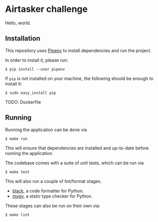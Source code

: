 # Airtasker challenge

Hello, world.

## Installation

This repository uses [Pipenv](https://pipenv.pypa.io/en/latest/) to install
dependencies and run the project.

In order to install it, please run:

    $ pip install --user pipenv

If `pip` is not installed on your machine, the following should be enough to
install it:

    $ sudo easy_install pip


TODO: Dockerfile


## Running

Running the application can be done via

    $ make run

This will ensure that dependencies are installed and up-to-date before running
the application.


The codebase comes with a suite of unit tests, which can be run via

    $ make test


This will also run a couple of lint/format stages.

* [black](https://github.com/psf/black), a code formatter for Python.
* [mypy](https://github.com/python/mypy), a static type checker for Python.

These stages can also be run on their own via:

    $ make lint
